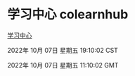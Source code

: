 # 学习中心 colearnhub
[学习中心](http://27.19.33.125:56308/colearnhub/)

2022年 10月 07日 星期五 19:10:02 CST

2022年 10月 07日 星期五 11:10:02 GMT

